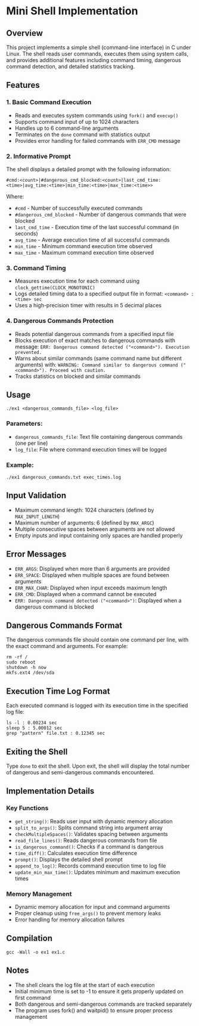 # Mini Shell Implementation

## Overview
This project implements a simple shell (command-line interface) in C under Linux. The shell reads user commands, executes them using system calls, and provides additional features including command timing, dangerous command detection, and detailed statistics tracking.

## Features

### 1. Basic Command Execution
- Reads and executes system commands using `fork()` and `execvp()`
- Supports command input of up to 1024 characters
- Handles up to 6 command-line arguments
- Terminates on the `done` command with statistics output
- Provides error handling for failed commands with `ERR_CMD` message

### 2. Informative Prompt
The shell displays a detailed prompt with the following information:
```
#cmd:<count>|#dangerous_cmd_blocked:<count>|last_cmd_time:<time>|avg_time:<time>|min_time:<time>|max_time:<time>>
```
Where:
- `#cmd` - Number of successfully executed commands
- `#dangerous_cmd_blocked` - Number of dangerous commands that were blocked
- `last_cmd_time` - Execution time of the last successful command (in seconds)
- `avg_time` - Average execution time of all successful commands
- `min_time` - Minimum command execution time observed
- `max_time` - Maximum command execution time observed

### 3. Command Timing
- Measures execution time for each command using `clock_gettime(CLOCK_MONOTONIC)`
- Logs detailed timing data to a specified output file in format: `<command> : <time> sec`
- Uses a high-precision timer with results in 5 decimal places

### 4. Dangerous Commands Protection
- Reads potential dangerous commands from a specified input file
- Blocks execution of exact matches to dangerous commands with message: `ERR: Dangerous command detected ("<command>"). Execution prevented.`
- Warns about similar commands (same command name but different arguments) with: `WARNING: Command similar to dangerous command ("<command>"). Proceed with caution.`
- Tracks statistics on blocked and similar commands

## Usage

```
./ex1 <dangerous_commands_file> <log_file>
```

### Parameters:
- `dangerous_commands_file`: Text file containing dangerous commands (one per line)
- `log_file`: File where command execution times will be logged

### Example:
```
./ex1 dangerous_commands.txt exec_times.log
```

## Input Validation
- Maximum command length: 1024 characters (defined by `MAX_INPUT_LENGTH`)
- Maximum number of arguments: 6 (defined by `MAX_ARGC`)
- Multiple consecutive spaces between arguments are not allowed
- Empty inputs and input containing only spaces are handled properly

## Error Messages
- `ERR_ARGS`: Displayed when more than 6 arguments are provided
- `ERR_SPACE`: Displayed when multiple spaces are found between arguments
- `ERR_MAX_CHAR`: Displayed when input exceeds maximum length
- `ERR_CMD`: Displayed when a command cannot be executed
- `ERR: Dangerous command detected ("<command>")`: Displayed when a dangerous command is blocked

## Dangerous Commands Format
The dangerous commands file should contain one command per line, with the exact command and arguments. For example:
```
rm -rf /
sudo reboot
shutdown -h now
mkfs.ext4 /dev/sda
```

## Execution Time Log Format
Each executed command is logged with its execution time in the specified log file:
```
ls -l : 0.00234 sec
sleep 5 : 5.00012 sec
grep "pattern" file.txt : 0.12345 sec
```

## Exiting the Shell
Type `done` to exit the shell. Upon exit, the shell will display the total number of dangerous and semi-dangerous commands encountered.

## Implementation Details

### Key Functions
- `get_string()`: Reads user input with dynamic memory allocation
- `split_to_args()`: Splits command string into argument array
- `checkMultipleSpaces()`: Validates spacing between arguments
- `read_file_lines()`: Reads dangerous commands from file
- `is_dangerous_command()`: Checks if a command is dangerous
- `time_diff()`: Calculates execution time difference
- `prompt()`: Displays the detailed shell prompt
- `append_to_log()`: Records command execution time to log file
- `update_min_max_time()`: Updates minimum and maximum execution times

### Memory Management
- Dynamic memory allocation for input and command arguments
- Proper cleanup using `free_args()` to prevent memory leaks
- Error handling for memory allocation failures

## Compilation
```
gcc -Wall -o ex1 ex1.c
```

## Notes
- The shell clears the log file at the start of each execution
- Initial minimum time is set to -1 to ensure it gets properly updated on first command
- Both dangerous and semi-dangerous commands are tracked separately
- The program uses fork() and waitpid() to ensure proper process management
